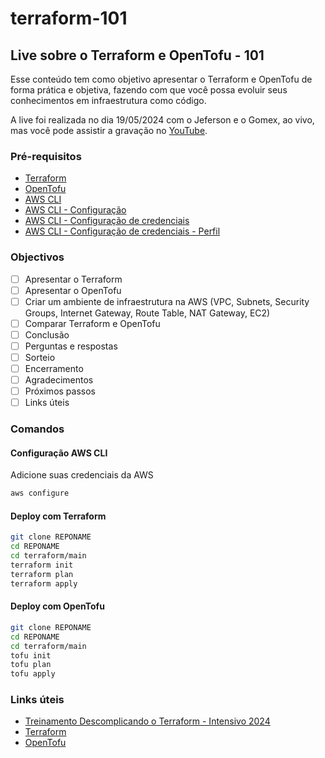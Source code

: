 # terraform-101

## Live sobre o Terraform e OpenTofu - 101
Esse conteúdo tem como objetivo apresentar o Terraform e OpenTofu de forma prática e objetiva, fazendo com que você possa evoluir seus conhecimentos em infraestrutura como código.

A live foi realizada no dia 19/05/2024 com o Jeferson e o Gomex, ao vivo, mas você pode assistir a gravação no [YouTube](https://www.youtube.com/watch?v=HSaaD2wpgTk).

### Pré-requisitos

- [Terraform](https://www.terraform.io/downloads.html)
- [OpenTofu](https://opentofu.org/docs/intro/install/)
- [AWS CLI](https://docs.aws.amazon.com/cli/latest/userguide/install-cliv2.html)
- [AWS CLI - Configuração](https://docs.aws.amazon.com/cli/latest/userguide/cli-configure-quickstart.html)
- [AWS CLI - Configuração de credenciais](https://docs.aws.amazon.com/cli/latest/userguide/cli-configure-files.html)
- [AWS CLI - Configuração de credenciais - Perfil](https://docs.aws.amazon.com/cli/latest/userguide/cli-configure-profiles.html)

### Objectivos

- [ ] Apresentar o Terraform
- [ ] Apresentar o OpenTofu
- [ ] Criar um ambiente de infraestrutura na AWS (VPC, Subnets, Security Groups, Internet Gateway, Route Table, NAT Gateway, EC2)
- [ ] Comparar Terraform e OpenTofu
- [ ] Conclusão
- [ ] Perguntas e respostas
- [ ] Sorteio
- [ ] Encerramento
- [ ] Agradecimentos
- [ ] Próximos passos
- [ ] Links úteis

### Comandos

#### Configuração AWS CLI
Adicione suas credenciais da AWS

```bash
aws configure
```
#### Deploy com Terraform

```bash
git clone REPONAME
cd REPONAME
cd terraform/main
terraform init
terraform plan
terraform apply
```

#### Deploy com OpenTofu

```bash
git clone REPONAME
cd REPONAME
cd terraform/main
tofu init
tofu plan
tofu apply
```

### Links úteis

 - [Treinamento Descomplicando o Terraform - Intensivo 2024](https://www.linuxtips.io/treinamento-terraform-2024)
 - [Terraform](https://www.terraform.io/)
 - [OpenTofu](https://opentofu.org/)